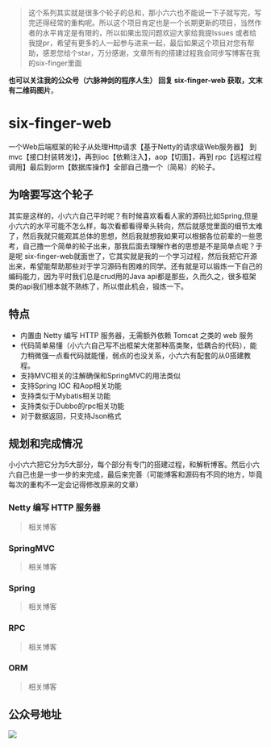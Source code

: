 > 这个系列其实就是很多个轮子的总和，那小六六也不能说一下子就写完，写完还得经常的重构呢。所以这个项目肯定也是一个长期更新的项目，当然作者的水平肯定是有限的，所以如果出现问题欢迎大家给我提Issues 或者给我提pr，希望有更多的人一起参与进来一起，最后如果这个项目对您有帮助，感恩您给个star，万分感谢，文章所有的搭建过程我会同步写博客在我的six-finger里面 

**也可以关注我的公众号（六脉神剑的程序人生） 回复 six-finger-web 获取，文末有二维码图片**。

# six-finger-web
一个Web后端框架的轮子从处理Http请求【基于Netty的请求级Web服务器】 到mvc【接口封装转发)】，再到ioc【依赖注入】，aop【切面】，再到 rpc【远程过程调用】最后到orm【数据库操作】全部自己撸一个（简易）的轮子。

## 为啥要写这个轮子
其实是这样的，小六六自己平时呢？有时候喜欢看看人家的源码比如Spring,但是小六六的水平可能不怎么样，每次看都看得晕头转向，然后就感觉里面的细节太难了，然后我就只能观其总体的思想，然后我就想我如果可以根据各位前辈的一些思考，自己撸一个简单的轮子出来，那我后面去理解作者的思想是不是简单点呢？于是呢 six-finger-web就面世了，它其实就是我的一个学习过程，然后我把它开源出来，希望能帮助那些对于学习源码有困难的同学。还有就是可以锻炼一下自己的编码能力，因为平时我们总是crud用的Java api都是那些，久而久之，很多框架类的api我们根本就不熟练了，所以借此机会，锻炼一下。

## 特点
- 内置由 Netty 编写 HTTP 服务器，无需额外依赖 Tomcat 之类的 web 服务
- 代码简单易懂（小六六自己写不出框架大佬那种高类聚，低耦合的代码），能力稍微强一点看代码就能懂，弱点的也没关系，小六六有配套的从0搭建教程。
- 支持MVC相关的注解确保和SpringMVC的用法类似
- 支持Spring IOC 和Aop相关功能
- 支持类似于Mybatis相关功能
- 支持类似于Dubbo的rpc相关功能
- 对于数据返回，只支持Json格式


## 规划和完成情况
小小六六把它分为5大部分，每个部分有专门的搭建过程，和解析博客。然后小六六自己也是一步一步的来完成，最后来完善（可能博客和源码有不同的地方，毕竟每次的重构不一定会记得修改原来的文章）

### Netty 编写 HTTP 服务器

> 相关博客

### SpringMVC 

> 相关博客


### Spring

> 相关博客

### RPC

> 相关博客


### ORM

> 相关博客


## 公众号地址
![](//p3-juejin.byteimg.com/tos-cn-i-k3u1fbpfcp/14aafd3e9f1c4db8b62fe1e5baaaac4b~tplv-k3u1fbpfcp-zoom-1.image)
